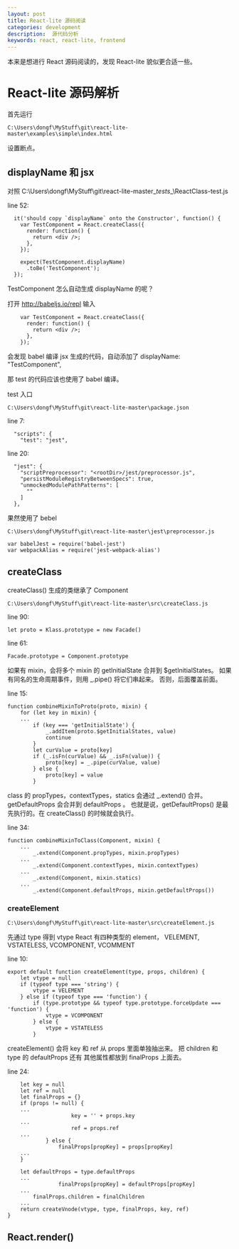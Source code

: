 ```yaml
---
layout: post
title: React-lite 源码阅读
categories: development
description:  源代码分析
keywords: react, react-lite, frontend
---
```


本来是想进行 React 源码阅读的，发现 React-lite 貌似更合适一些。

# React-lite 源码解析


首先运行 

    C:\Users\dongf\MyStuff\git\react-lite-master\examples\simple\index.html

设置断点。

## displayName 和 jsx

对照 C:\Users\dongf\MyStuff\git\react-lite-master\__tests__\ReactClass-test.js

line 52:
```
  it('should copy `displayName` onto the Constructor', function() {
    var TestComponent = React.createClass({
      render: function() {
        return <div />;
      },
    });

    expect(TestComponent.displayName)
      .toBe('TestComponent');
  });
```

TestComponent 怎么自动生成 displayName 的呢？

打开 http://babeljs.io/repl
输入
```
    var TestComponent = React.createClass({
      render: function() {
        return <div />;
      },
    });
```

会发现 babel 编译 jsx 生成的代码，自动添加了 displayName: "TestComponent",

那 test 的代码应该也使用了 babel 编译。

test 入口

    C:\Users\dongf\MyStuff\git\react-lite-master\package.json

line 7:
```
  "scripts": {
    "test": "jest",
```

line 20:
```
  "jest": {
    "scriptPreprocessor": "<rootDir>/jest/preprocessor.js",
    "persistModuleRegistryBetweenSpecs": true,
    "unmockedModulePathPatterns": [
      ""
    ]
  },
```

果然使用了 bebel

    C:\Users\dongf\MyStuff\git\react-lite-master\jest\preprocessor.js

```
var babelJest = require('babel-jest')
var webpackAlias = require('jest-webpack-alias')
```

## createClass

createClass() 生成的类继承了 Component

    C:\Users\dongf\MyStuff\git\react-lite-master\src\createClass.js

line 90:
```
let proto = Klass.prototype = new Facade()
```

line 61:
```
Facade.prototype = Component.prototype
```

如果有 mixin，会将多个 mixin 的 getInitialState 合并到 $getInitialStates。
如果有同名的生命周期事件，则用 _.pipe() 将它们串起来。
否则，后面覆盖前面。

line 15:
```
function combineMixinToProto(proto, mixin) {
	for (let key in mixin) {
	...
		if (key === 'getInitialState') {
			_.addItem(proto.$getInitialStates, value)
			continue
		}
		let curValue = proto[key]
		if (_.isFn(curValue) && _.isFn(value)) {
			proto[key] = _.pipe(curValue, value)
		} else {
			proto[key] = value
		}
```

class 的 propTypes，contextTypes，statics 会通过 _.extend() 合并。
getDefaultProps 会合并到 defaultProps 。
也就是说，getDefaultProps() 是最先执行的。在 createClass() 的时候就会执行。

line 34:
```
function combineMixinToClass(Component, mixin) {
	...
		_.extend(Component.propTypes, mixin.propTypes)
	...
		_.extend(Component.contextTypes, mixin.contextTypes)
	...
		_.extend(Component, mixin.statics)
	...
		_.extend(Component.defaultProps, mixin.getDefaultProps())
```

### createElement

    C:\Users\dongf\MyStuff\git\react-lite-master\src\createElement.js

先通过 type 得到 vtype
React 有四种类型的 element，
    VELEMENT, VSTATELESS, VCOMPONENT, VCOMMENT

line 10:
```
export default function createElement(type, props, children) {
	let vtype = null
	if (typeof type === 'string') {
		vtype = VELEMENT
	} else if (typeof type === 'function') {
		if (type.prototype && typeof type.prototype.forceUpdate === 'function') {
			vtype = VCOMPONENT
		} else {
			vtype = VSTATELESS
		}
```

createElement() 会将 key 和 ref 从 props 里面单独抽出来。
把 children 和 type 的 defaultProps 还有 其他属性都放到 finalProps 上面去。

line 24:
```
	let key = null
	let ref = null
	let finalProps = {}
	if (props != null) {
	...
					key = '' + props.key
	...
					ref = props.ref
	...
			} else {
				finalProps[propKey] = props[propKey]
	...
	}

	let defaultProps = type.defaultProps
	...
				finalProps[propKey] = defaultProps[propKey]
	...
		finalProps.children = finalChildren
	...
	return createVnode(vtype, type, finalProps, key, ref)
}
```

## React.render()


